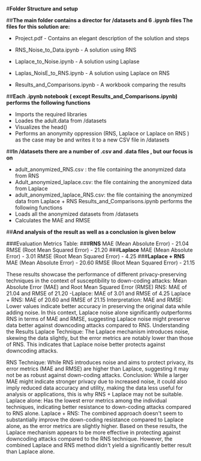 #**Folder Structure and setup**

##**The main folder contains a director for /datasets and 6 .ipynb files The files for this solution are:**

- Project.pdf - Contains an elegant description of the solution and steps

- RNS_Noise_to_Data.ipynb - A solution using RNS

- Laplace_to_Noise.ipynb - A solution using Laplase
- Laplas_NoisE_to_RNS.ipynb - A solution using Laplace on RNS
- Results_and_Comparisons.ipynb - A workbook comparing the results

##**Each .ipynb notebook ( except Results_and_Comparisons.ipynb) performs the following functions**
- Imports the required libraries
- Loades the adult.data from /datasets
- Visualizes the head()
- Performs an anonymity oppression (RNS, Laplace or Laplace on RNS ) as the case may be and writes it to a new CSV file in /datasets

##**In /datasets there are a number of .csv and .data files , but our focus is on**
- adult_anonymized_RNS.csv : the file containing the anonymized data from
RNS
- Adult_anonymized_laplace.csv: the file containing the anonymized data from
Laplace
- adult_anonymized_laplace_RNS.csv: the file containing the anonymized data
from Laplace + RNS
Results_and_Comparisons.ipynb performs the following functions
- Loads all the anonymized datasets from /datasets
- Calculates the MAE and RMSE

  
##**And analysis of the result as well as a conclusion is given below**

###Evaluation Metrics Table:
###**RNS**
MAE (Mean Absolute Error) - 21.04
RMSE (Root Mean Squared Error) - 21.20
###**Laplace**
MAE (Mean Absolute Error) - 3.01
RMSE (Root Mean Squared Error) - 4.25
###**Laplace + RNS**
MAE (Mean Absolute Error) - 20.60
RMSE (Root Mean Squared Error) - 21.15

These results showcase the performance of different privacy-preserving techniques in the context of susceptibility to down-coding attacks:
Mean Absolute Error (MAE) and Root Mean Squared Error (RMSE)
RNS: MAE of 21.04 and RMSE of 21.20
-Laplace: MAE of 3.01 and RMSE of 4.25 Laplace + RNS: MAE of 20.60 and RMSE of 21.15
Interpretation:
MAE and RMSE: Lower values indicate better accuracy in preserving the original data while adding noise. In this context, Laplace noise alone significantly outperforms RNS in terms of MAE and RMSE, suggesting Laplace noise might preserve data better against downcoding attacks compared to RNS.
Understanding the Results
Laplace Technique: The Laplace mechanism introduces noise, skewing the data slightly, but the error metrics are notably lower than those of RNS. This indicates that Laplace noise better protects against downcoding attacks.

RNS Technique: While RNS introduces noise and aims to protect privacy, its error metrics (MAE and RMSE) are higher than Laplace, suggesting it may not be as robust against down-coding attacks.
Conclusion:
While a larger MAE might indicate stronger privacy due to increased noise, it could also imply reduced data accuracy and utility, making the data less useful for analysis or applications, this is why RNS + Laplace may not be suitable.
Laplace alone: Has the lowest error metrics among the individual techniques, indicating better resistance to down-coding attacks compared to RNS alone.
Laplace + RNS: The combined approach doesn't seem to substantially improve the down-coding resistance compared to Laplace alone, as the error metrics are slightly higher.
Based on these results, the Laplace mechanism appears to be more effective in protecting against downcoding attacks compared to the RNS technique. However, the combined Laplace and RNS method didn't yield a significantly better result than Laplace alone.
